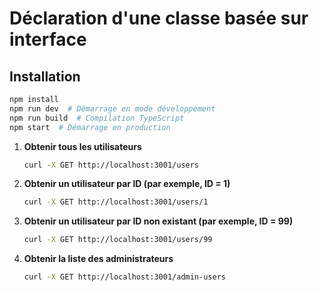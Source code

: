# Déclaration d'une classe basée sur interface

## Installation
```bash
npm install
npm run dev  # Démarrage en mode développement
npm run build  # Compilation TypeScript
npm start  # Démarrage en production
```

1. **Obtenir tous les utilisateurs**
   ```bash
   curl -X GET http://localhost:3001/users
   ```

2. **Obtenir un utilisateur par ID (par exemple, ID = 1)**
   ```bash
   curl -X GET http://localhost:3001/users/1
   ```

3. **Obtenir un utilisateur par ID non existant (par exemple, ID = 99)**
   ```bash
   curl -X GET http://localhost:3001/users/99
   ```

4. **Obtenir la liste des administrateurs**
   ```bash
   curl -X GET http://localhost:3001/admin-users
   ```
